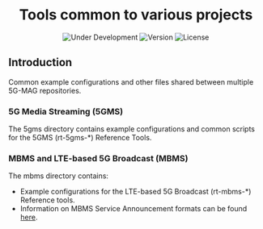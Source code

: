 <h1 align="center">Tools common to various projects</h1>
<p align="center">
  <img src="https://img.shields.io/badge/Status-Under_Development-yellow" alt="Under Development">
  <img src="https://img.shields.io/github/v/tag/5G-MAG/rt-common-shared?label=version" alt="Version">
  <img src="https://img.shields.io/badge/License-5G--MAG%20Public%20License%20(v1.0)-blue" alt="License">
</p>

## Introduction

Common example configurations and other files shared between multiple 5G-MAG repositories.

### 5G Media Streaming (5GMS)

The 5gms directory contains example configurations and common scripts for the
5GMS (rt-5gms-\*) Reference Tools.

### MBMS and LTE-based 5G Broadcast (MBMS)

The mbms directory contains:
* Example configurations for the LTE-based 5G
Broadcast (rt-mbms-\*) Reference tools.
* Information on MBMS Service Announcement formats can be found [here](https://5g-mag.github.io/Getting-Started/pages/lte-based-5g-broadcast/rt-common-shared/MBMS-service-announcement-files.html).
